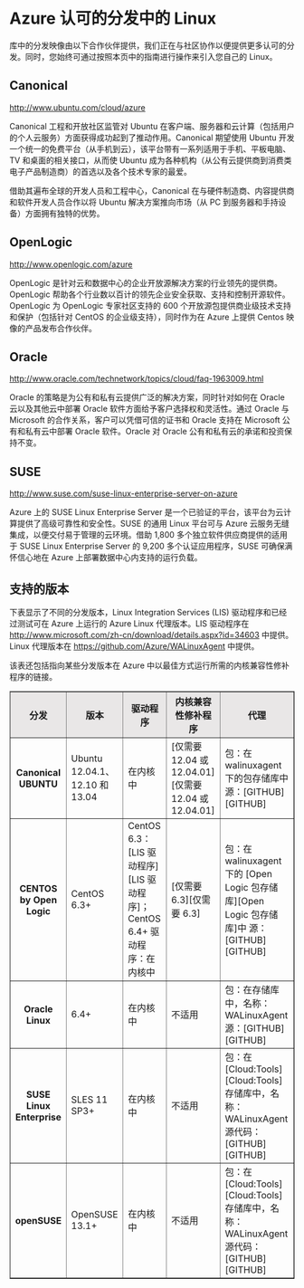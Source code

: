 <properties linkid="manage-linux-other-resources-endorsed-distributions" urlDisplayName="Endorsed distributions" pageTitle="Azure 中的 Linux 的认可分发" metaKeywords="" description="了解 Azure 认可的分发中的 Linux，包括 Ubuntu、OpenLogic 和 SUSE 的指南。" metaCanonical="" services="virtual-machines" documentationCenter="" title="Azure 认可的分发中的 Linux" authors="kathydav" solutions="" manager="jeffreyg" editor="tysonn" />
<tags ms.service="virtual-machines"
    ms.date=""
    wacn.date=""
    />

# Azure 认可的分发中的 Linux

库中的分发映像由以下合作伙伴提供，我们正在与社区协作以便提供更多认可的分发。同时，您始终可通过按照本页中的指南进行操作来引入您自己的 Linux。

## Canonical

<http://www.ubuntu.com/cloud/azure>

Canonical 工程和开放社区监管对 Ubuntu 在客户端、服务器和云计算（包括用户的个人云服务）方面获得成功起到了推动作用。Canonical 期望使用 Ubuntu 开发一个统一的免费平台（从手机到云），该平台带有一系列适用于手机、平板电脑、TV 和桌面的相关接口，从而使 Ubuntu 成为各种机构（从公有云提供商到消费类电子产品制造商）的首选以及各个技术专家的最爱。

借助其遍布全球的开发人员和工程中心，Canonical 在与硬件制造商、内容提供商和软件开发人员合作以将 Ubuntu 解决方案推向市场（从 PC 到服务器和手持设备）方面拥有独特的优势。

## OpenLogic

<http://www.openlogic.com/azure>

OpenLogic 是针对云和数据中心的企业开放源解决方案的行业领先的提供商。OpenLogic 帮助各个行业数以百计的领先企业安全获取、支持和控制开源软件。OpenLogic 为 OpenLogic 专家社区支持的 600 个开放源包提供商业级技术支持和保护（包括针对 CentOS 的企业级支持），同时作为在 Azure 上提供 Centos 映像的产品发布合作伙伴。

## Oracle

<http://www.oracle.com/technetwork/topics/cloud/faq-1963009.html>

Oracle 的策略是为公有和私有云提供广泛的解决方案，同时针对如何在 Oracle 云以及其他云中部署 Oracle 软件方面给予客户选择权和灵活性。通过 Oracle 与 Microsoft 的合作关系，客户可以凭借可信的证书和 Oracle 支持在 Microsoft 公有和私有云中部署 Oracle 软件。Oracle 对 Oracle 公有和私有云的承诺和投资保持不变。

## SUSE

<http://www.suse.com/suse-linux-enterprise-server-on-azure>

Azure 上的 SUSE Linux Enterprise Server 是一个已验证的平台，该平台为云计算提供了高级可靠性和安全性。SUSE 的通用 Linux 平台可与 Azure 云服务无缝集成，以便交付易于管理的云环境。借助 1,800 多个独立软件供应商提供的适用于 SUSE Linux Enterprise Server 的 9,200 多个认证应用程序，SUSE 可确保满怀信心地在 Azure 上部署数据中心内支持的运行负载。

## 支持的版本

下表显示了不同的分发版本，Linux Integration Services (LIS) 驱动程序和已经过测试可在 Azure 上运行的 Azure Linux 代理版本。LIS 驱动程序在 <http://www.microsoft.com/zh-cn/download/details.aspx?id=34603> 中提供。Linux 代理版本在 <https://github.com/Azure/WALinuxAgent> 中提供。

该表还包括指向某些分发版本在 Azure 中以最佳方式运行所需的内核兼容性修补程序的链接。

<table border="1" width="600">
<tr bgcolor="#E9E7E7">
<th>
分发

</th>
<th>
版本

</th>
<th>
驱动程序

</th>
<th>
内核兼容性修补程序

</th>
<th>
代理

</th>
</tr>
<tr>
<th>
Canonical UBUNTU

</th>
<td>
Ubuntu 12.04.1、12.10 和 13.04

</td>
<td>
在内核中

</td>
<td>
[仅需要 12.04 或 12.04.01][仅需要 12.04 或 12.04.01]

</td>
<td>
包：在 walinuxagent 下的包存储库中
 源：[GITHUB][GITHUB]

</td>
</tr>
<tr>
<th>
CENTOS by Open Logic

</th>
<td>
CentOS 6.3+

</td>
<td>
CentOS 6.3：[LIS 驱动程序][LIS 驱动程序]；CentOS 6.4+ 驱动程序：在内核中

</td>
<td>
[仅需要 6.3][仅需要 6.3]

</td>
<td>
包：在 walinuxagent 下的 [Open Logic 包存储库][Open Logic 包存储库]中
 源：[GITHUB][GITHUB]

</td>
</tr>
<tr>
<th>
Oracle Linux

</th>
<td>
6.4+

</td>
<td>
在内核中

</td>
<td>
不适用

</td>
<td>
包：在存储库中，名称：WALinuxAgent
 源：[GITHUB][GITHUB]

</td>
</tr>
<tr>
<th>
SUSE Linux Enterprise

</th>
<td>
SLES 11 SP3+

</td>
<td>
在内核中

</td>
<td>
不适用

</td>
<td>
包：在 [Cloud:Tools][Cloud:Tools] 存储库中，名称：WALinuxAgent
 源代码：[GITHUB][GITHUB]

</td>
</tr>
<tr>
<th>
openSUSE

</th>
<td>
OpenSUSE 13.1+

</td>
<td>
在内核中

</td>
<td>
不适用

</td>
<td>
包：在 [Cloud:Tools][Cloud:Tools] 存储库中，名称：WALinuxAgent
 源代码：[GITHUB][GITHUB]

</td>
</tr>
</table>

  [仅需要 12.04 或 12.04.01]: http://go.microsoft.com/fwlink/?LinkID=275152&clcid=0x409
  [GITHUB]: http://go.microsoft.com/fwlink/p/?LinkID=250998
  [LIS 驱动程序]: http://go.microsoft.com/fwlink/p/?LinkID=254263
  [仅需要 6.3]: http://go.microsoft.com/fwlink/?LinkID=275153&clcid=0x409
  [Open Logic 包存储库]: http://olcentgbl.trafficmanager.net/openlogic/6/openlogic/x86_64/RPMS/
  [Cloud:Tools]: https://build.opensuse.org/project/show/Cloud:Tools
